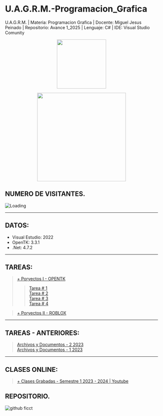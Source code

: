 # U.A.G.R.M.-Programacion_Grafica

U.A.G.R.M. | Materia: Programacion Grafica | Docente: Miguel Jesus Peinado | Repositorio: Avance 1_2025 | Lenguaje: C# | IDE: Visual Studio Comunity

<p align="center"><img src="https://user-images.githubusercontent.com/36086876/146686931-7454e35d-a44b-422f-84c6-c3645d235ad3.png" width="162"></p>
<p align="center"><img src="https://user-images.githubusercontent.com/36086876/148548585-d4259cff-b909-48de-8d48-c41a7ba2cab3.png" width="292"></p>

## NUMERO DE VISITANTES.
<img align="left" src = "https://profile-counter.glitch.me/U.A.G.R.M.-Programacion_Grafica/count.svg" alt ="Loading"> <br>

---

## DATOS:
+ Visual Estudio: 2022
+ OpenTK: 3.3.1
+ .Net: 4.7.2

---

## TAREAS:

> [+ Poryectos I - OPENTK](https://github.com/jhasmany-fernandez/F.I.C.C.T.-Proyecto_I-OpenTK-SA-INF102.git)
>
> > [Tarea # 1](https://github.com/uagrm-developer-community-sw/U.A.G.R.M.-Programacion_Grafica/tree/main/1%20-%20OpenTK/Tareas/1%202025/Figura3D-MVC_S-Tarea1)<br>
> > [Tarea # 2](https://github.com/uagrm-developer-community-sw/U.A.G.R.M.-Programacion_Grafica/tree/main/1%20-%20OpenTK/Tareas/1%202025/Figura3D-MVC_S%20-%20Centro-Masa-Tarea2)<br>
>> [Tarea # 3](https://github.com/uagrm-developer-community-sw/U.A.G.R.M.-Programacion_Grafica/tree/main/1%20-%20OpenTK/Tareas/1%202025/Figura3D-MVC_S%20-%20Centro-Masa-vetices-Tarea3)<br>
>> [Tarea # 4](https://github.com/uagrm-developer-community-sw/U.A.G.R.M.-Programacion_Grafica/tree/main/1%20-%20OpenTK/Tareas/1%202025/Figura3D-MVC_S%20-Json-Tarea4)<br>

> [+ Poryectos II - ROBLOX](https://github.com/jhasmany-fernandez/F.I.C.C.T.-Proyecto_II-Roblox-SA-INF102.git)

---

## TAREAS - ANTERIORES:

> [Archivos y Documentos - 2 2023](https://github.com/uagrm-developer-community-sw/U.A.G.R.M.-Programacion_Grafica/tree/main/Tareas/Tareas%201%202023)<br>
> [Archivos y Documentos - 1 2023]()

---

## CLASES ONLINE:

> [+ Clases Grabadas - Semestre 1 2023 - 2024 | Youtube](https://youtube.com/playlist?list=PLZh2aEFREMprtC5kX9TxbRihWZnyn6EjU)

## REPOSITORIO.

![github ficct](https://user-images.githubusercontent.com/36086876/119494544-69bc6900-bd2f-11eb-8c42-810b19ede512.png)
